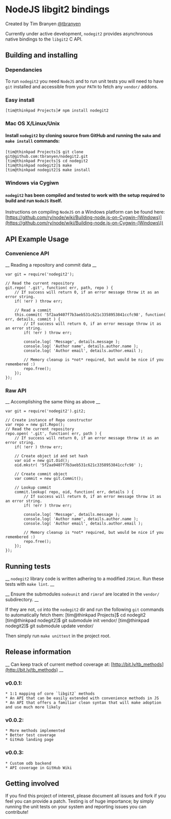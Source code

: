 NodeJS libgit2 bindings
=======================

Created by Tim Branyen [@tbranyen](http://twitter.com/tbranyen)

Currently under active development, `nodegit2` provides asynchronous native bindings to the `libgit2` C API.

Building and installing
-----------------------

### Dependancies ###
To run `nodegit2` you need `NodeJS` and to run unit tests you will need to have `git` installed and accessible from your `PATH` to fetch any `vendor/` addons.

### Easy install ###

    [tim@thinkpad Projects]# npm install nodegit2

### Mac OS X/Linux/Unix ###

#### Install `nodegit2` by cloning source from __GitHub__ and running the `make` and `make install` commands: ####

    [tim@thinkpad Projects]$ git clone git@github.com:tbranyen/nodegit2.git
    [tim@thinkpad Projects]$ cd nodegit2
    [tim@thinkpad nodegit2]$ make
    [tim@thinkpad nodegit2]$ make install

### Windows via Cygiwn ###

#### `nodegit2` has been compiled and tested to work with the setup required to build and run `NodeJS` itself. ####

Instructions on compiling `NodeJS` on a Windows platform can be found here:
[https://github.com/ry/node/wiki/Building-node.js-on-Cygwin-(Windows)](https://github.com/ry/node/wiki/Building-node.js-on-Cygwin-(Windows\))

API Example Usage
-----------------

### Convenience API ###
__ Reading a repository and commit data __

    var git = require('nodegit2');
    
    // Read the current repository
    git.repo( '.git', function( err, path, repo ) {
        // If success will return 0, if an error message throw it as an error string.
        if( !err ) throw err;

        // Read a commit
        this.commit( '5f2aa9407f7b3aeb531c621c3358953841ccfc98', function( err, details, commit ) {
            // If success will return 0, if an error message throw it as an error string.
            if( !err ) throw err;

            console.log( 'Message', details.message );
            console.log( 'Author name', details.author.name );
            console.log( 'Author email', details.author.email );

            // Memory cleanup is *not* required, but would be nice if you remembered :)
            repo.free();
        });
    });

### Raw API ###
__ Accomplishing the same thing as above __

    var git = require('nodegit2').git2;
    
    // Create instance of Repo constructor
    var repo = new git.Repo();
    // Read the current repository
    repo.open( '.git', function( err, path ) {
        // If success will return 0, if an error message throw it as an error string.
        if( !err ) throw err;

        // Create object id and set hash
        var oid = new git.Oid();
        oid.mkstr( '5f2aa9407f7b3aeb531c621c3358953841ccfc98' );

        // Create commit object
        var commit = new git.Commit();

        // Lookup commit
        commit.lookup( repo, oid, function( err, details ) {
            // If success will return 0, if an error message throw it as an error string.
            if( !err ) throw err;

            console.log( 'Message', details.message );
            console.log( 'Author name', details.author.name );
            console.log( 'Author email', details.author.email );

            // Memory cleanup is *not* required, but would be nice if you remembered :)
            repo.free();
        });
    });

Running tests
-------------

__ `nodegit2` library code is written adhering to a modified `JSHint`. Run these tests with `make lint`. __

__ Ensure the submodules `nodeunit` and `rimraf` are located in the `vendor/` subdirectory. __

If they are not, `cd` into the `nodegit2` dir and run the following `git` commands to automatically fetch them:
    [tim@thinkpad Projects]$ cd nodegit2
    [tim@thinkpad nodegit2]$ git submodule init vendor/
    [tim@thinkpad nodegit2]$ git submodule update vendor/

Then simply run `make unittest` in the project root.

Release information
-------------------

__ Can keep track of current method coverage at: [http://bit.ly/tb_methods](http://bit.ly/tb_methods) __

### v0.0.1: ###
    * 1:1 mapping of core `libgit2` methods
    * An API that can be easily extended with convenience methods in JS
    * An API that offers a familiar clean syntax that will make adoption and use much more likely

### v0.0.2: ###
    * More methods implemented
    * Better test coverage
    * GitHub landing page

### v0.0.3: ###
    * Custom odb backend
    * API coverage in GitHub Wiki

Getting involved
----------------

If you find this project of interest, please document all issues and fork if you feel you can provide a patch.  Testing is of huge importance; by simply running the unit tests on your system and reporting issues you can contribute!
